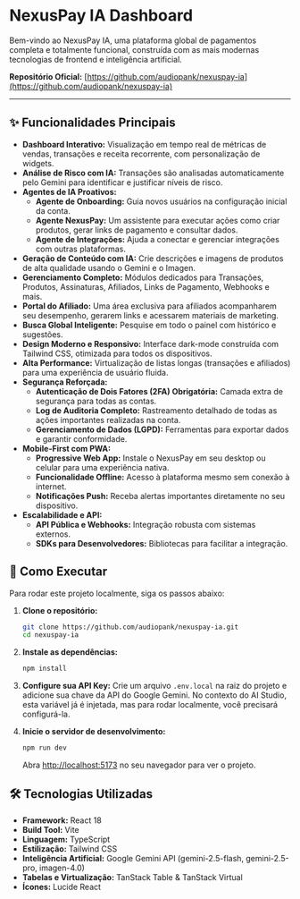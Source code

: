 # NexusPay IA Dashboard

Bem-vindo ao NexusPay IA, uma plataforma global de pagamentos completa e totalmente funcional, construída com as mais modernas tecnologias de frontend e inteligência artificial.

**Repositório Oficial:** [https://github.com/audiopank/nexuspay-ia](https://github.com/audiopank/nexuspay-ia)

---

## ✨ Funcionalidades Principais

*   **Dashboard Interativo:** Visualização em tempo real de métricas de vendas, transações e receita recorrente, com personalização de widgets.
*   **Análise de Risco com IA:** Transações são analisadas automaticamente pelo Gemini para identificar e justificar níveis de risco.
*   **Agentes de IA Proativos:**
    *   **Agente de Onboarding:** Guia novos usuários na configuração inicial da conta.
    *   **Agente NexusPay:** Um assistente para executar ações como criar produtos, gerar links de pagamento e consultar dados.
    *   **Agente de Integrações:** Ajuda a conectar e gerenciar integrações com outras plataformas.
*   **Geração de Conteúdo com IA:** Crie descrições e imagens de produtos de alta qualidade usando o Gemini e o Imagen.
*   **Gerenciamento Completo:** Módulos dedicados para Transações, Produtos, Assinaturas, Afiliados, Links de Pagamento, Webhooks e mais.
*   **Portal do Afiliado:** Uma área exclusiva para afiliados acompanharem seu desempenho, gerarem links e acessarem materiais de marketing.
*   **Busca Global Inteligente:** Pesquise em todo o painel com histórico e sugestões.
*   **Design Moderno e Responsivo:** Interface dark-mode construída com Tailwind CSS, otimizada para todos os dispositivos.
*   **Alta Performance:** Virtualização de listas longas (transações e afiliados) para uma experiência de usuário fluida.
*   **Segurança Reforçada:**
    *   **Autenticação de Dois Fatores (2FA) Obrigatória:** Camada extra de segurança para todas as contas.
    *   **Log de Auditoria Completo:** Rastreamento detalhado de todas as ações importantes realizadas na conta.
    *   **Gerenciamento de Dados (LGPD):** Ferramentas para exportar dados e garantir conformidade.
*   **Mobile-First com PWA:**
    *   **Progressive Web App:** Instale o NexusPay em seu desktop ou celular para uma experiência nativa.
    *   **Funcionalidade Offline:** Acesso à plataforma mesmo sem conexão à internet.
    *   **Notificações Push:** Receba alertas importantes diretamente no seu dispositivo.
*   **Escalabilidade e API:**
    *   **API Pública e Webhooks:** Integração robusta com sistemas externos.
    *   **SDKs para Desenvolvedores:** Bibliotecas para facilitar a integração.

## 🚀 Como Executar

Para rodar este projeto localmente, siga os passos abaixo:

1.  **Clone o repositório:**
    ```bash
    git clone https://github.com/audiopank/nexuspay-ia.git
    cd nexuspay-ia
    ```

2.  **Instale as dependências:**
    ```bash
    npm install
    ```

3.  **Configure sua API Key:**
    Crie um arquivo `.env.local` na raiz do projeto e adicione sua chave da API do Google Gemini. No contexto do AI Studio, esta variável já é injetada, mas para rodar localmente, você precisará configurá-la.

4.  **Inicie o servidor de desenvolvimento:**
    ```bash
    npm run dev
    ```

    Abra [http://localhost:5173](http://localhost:5173) no seu navegador para ver o projeto.

## 🛠️ Tecnologias Utilizadas

*   **Framework:** React 18
*   **Build Tool:** Vite
*   **Linguagem:** TypeScript
*   **Estilização:** Tailwind CSS
*   **Inteligência Artificial:** Google Gemini API (gemini-2.5-flash, gemini-2.5-pro, imagen-4.0)
*   **Tabelas e Virtualização:** TanStack Table & TanStack Virtual
*   **Ícones:** Lucide React
